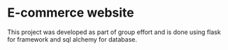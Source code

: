 # E-commerce website
This project was developed as part of group effort and is done using flask for framework and sql alchemy for database.
